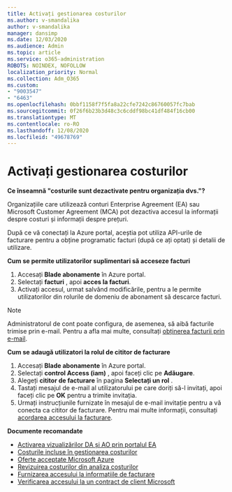 ```yaml
---
title: Activați gestionarea costurilor
ms.author: v-smandalika
author: v-smandalika
manager: dansimp
ms.date: 12/03/2020
ms.audience: Admin
ms.topic: article
ms.service: o365-administration
ROBOTS: NOINDEX, NOFOLLOW
localization_priority: Normal
ms.collection: Adm_O365
ms.custom:
- "9003547"
- "6463"
ms.openlocfilehash: 0bbf1158f7f5fa8a22cfe7242c86760057fc7bab
ms.sourcegitcommit: 0f26f6b23b3d48c3c6cddf98bc41df484f16cb00
ms.translationtype: MT
ms.contentlocale: ro-RO
ms.lasthandoff: 12/08/2020
ms.locfileid: "49678769"
---
```

# <a name="enable-cost-management"></a>Activați gestionarea costurilor

**Ce înseamnă "costurile sunt dezactivate pentru organizația dvs."?**

Organizațiile care utilizează conturi Enterprise Agreement (EA) sau Microsoft Customer Agreement (MCA) pot dezactiva accesul la informații despre costuri și informații despre prețuri.

După ce vă conectați la Azure portal, aceștia pot utiliza API-urile de facturare pentru a obține programatic facturi (după ce ați optat) și detalii de utilizare.

**Cum se permite utilizatorilor suplimentari să acceseze facturi**

1. Accesați **Blade abonamente** în Azure portal.
2. Selectați **facturi** , apoi **acces la facturi**.
3. Activați accesul, urmat salvând modificările, pentru a le permite utilizatorilor din rolurile de domeniu de abonament să descarce facturi.

> [!NOTE]
> Administratorul de cont poate configura, de asemenea, să aibă facturile trimise prin e-mail. Pentru a afla mai multe, consultați [obținerea facturii prin e-mail](https://docs.microsoft.com/azure/cost-management-billing/manage/download-azure-invoice-daily-usage-date?).

**Cum se adaugă utilizatori la rolul de cititor de facturare**

1. Accesați **Blade abonamente** în Azure portal.
2. Selectați **control Access (iam)** , apoi faceți clic pe **Adăugare**.
3. Alegeți **cititor de facturare** în pagina **Selectați un rol** .
4. Tastați mesajul de e-mail al utilizatorului pe care doriți să-l invitați, apoi faceți clic pe **OK** pentru a trimite invitația.
5. Urmați instrucțiunile furnizate în mesajul de e-mail invitație pentru a vă conecta ca cititor de facturare. Pentru mai multe informații, consultați [acordarea accesului la facturare](https://docs.microsoft.com/azure/cost-management-billing/manage/manage-billing-access?WT.mc_id=Portal-Microsoft_Azure_Support#opt-in).

**Documente recomandate**

- [Activarea vizualizărilor DA și AO prin portalul EA](https://docs.microsoft.com/azure/cost-management-billing/costs/assign-access-acm-data?WT.mc_id=Portal-Microsoft_Azure_Support#enable-access-to-costs-in-the-ea-portal)
- [Costurile incluse în gestionarea costurilor](https://docs.microsoft.com/azure/cost-management-billing/costs/understand-cost-mgt-data?WT.mc_id=Portal-Microsoft_Azure_Support#costs-included-in-cost-management)
- [Oferte acceptate Microsoft Azure](https://docs.microsoft.com/azure/cost-management-billing/costs/understand-cost-mgt-data?WT.mc_id=Portal-Microsoft_Azure_Support#supported-microsoft-azure-offers)
- [Revizuirea costurilor din analiza costurilor](https://docs.microsoft.com/azure/cost-management-billing/costs/quick-acm-cost-analysis?WT.mc_id=Portal-Microsoft_Azure_Support&tabs=azure-portal#review-costs-in-cost-analysis)
- [Furnizarea accesului la informațiile de facturare](https://docs.microsoft.com/azure/cost-management-billing/manage/manage-billing-access?WT.mc_id=Portal-Microsoft_Azure_Support)
- [Verificarea accesului la un contract de client Microsoft](https://docs.microsoft.com/azure/cost-management-billing/manage/download-azure-invoice-daily-usage-date?WT.mc_id=Portal-Microsoft_Azure_Support#check-access-to-a-microsoft-customer-agreement)






